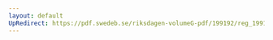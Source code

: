 ```yaml
---
layout: default
UpRedirect: https://pdf.swedeb.se/riksdagen-volumeG-pdf/199192/reg_199192/reg_199192_0941.pdf
---
```

